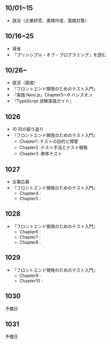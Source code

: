 ## 10/01~15

- 就活（企業研究、書類作成、面接対策）

## 10/16~25

- 帰省
- 『プリンシプル・オブ・プログラミング』を読む

## 10/26~

- 就活（面接）
- 『フロントエンド開発のためのテスト入門』
- 『実践 Next.js』Chapter5〜9 ハンズオン
- 『TypeScript 詳解実践ガイド』

## 1026

- 10 月の振り返り
- 『フロントエンド開発のためのテスト入門』
  - Chapter1 :テストの目的と障壁
  - Chapter2 :テスト手法とテスト戦略
  - Chapter3 :単体テスト

## 1027

- 企業応募
- 『フロントエンド開発のためのテスト入門』
  - Chapter4 :
  - Chapter5 :

## 1028

- 『フロントエンド開発のためのテスト入門』
  - Chapter6 :
  - Chapter7 :
  - Chapter8 :

## 1029

- 『フロントエンド開発のためのテスト入門』
  - Chapter9 :
  - Chapter10 :

## 1030

予備日

## 1031

予備日
